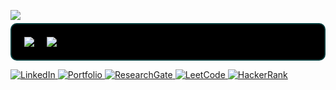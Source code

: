 <p style="margin-bottom: 5px;">
  <img src="https://readme-typing-svg.herokuapp.com?font=Fira+Code&size=14&pause=70&color=00CFFF&center=false&vCenter=false&width=350&lines=Hi,+Welcome+here!;Trying+to+learn+more+than+"Hello"+"World"; />
</p>

<!-- GitHub Stats Side by Side -->
<div style="display: flex; gap: 20px; background-color: #000000; padding: 20px; border-radius: 10px; border: 2px solid #003A3A;">
  <img src="https://github-readme-stats.vercel.app/api?username=ImamHasnat&show_icons=true&count_private=true&bg_color=000000&title_color=B22222&text_color=4F9B9B&icon_color=87CEEB&border_color=003A3A" loading="lazy" />
  
  <img src="https://github-readme-stats.vercel.app/api/top-langs/?username=ImamHasnat&layout=compact&langs_count=10&bg_color=000000&title_color=B22222&text_color=4F9B9B&icon_color=87CEEB&border_color=003A3A" style="display: flex; flex-wrap: nowrap;" loading="lazy" />
</div>

<p></p>
<p style="margin-top: 5px;">
  <a href="https://linkedin.com/in/yourprofile" target="_blank">
    <img src="https://img.shields.io/badge/LinkedIn-0077B5?style=flat&logo=linkedin&logoColor=white" alt="LinkedIn" />
  </a>
  <a href="https://imammam070.my.canva.site/1" target="_blank">
    <img src="https://img.shields.io/badge/Portfolio-FF5722?style=flat&logo=google-chrome&logoColor=white" alt="Portfolio" />
  </a>
  <a href="https://www.researchgate.net/profile/Imam-Hasnat/research" target="_blank">
    <img src="https://img.shields.io/badge/ResearchGate-00CC66?style=flat&logo=researchgate&logoColor=white" alt="ResearchGate" />
  </a>
  <a href="https://leetcode.com/u/Imam_Hasnat/" target="_blank">
    <img src="https://img.shields.io/badge/LeetCode-FFA116?style=flat&logo=leetcode&logoColor=black" alt="LeetCode" />
  </a>
  <a href="https://www.hackerrank.com/profile/imamhasnat3" target="_blank">
    <img src="https://img.shields.io/badge/HackerRank-2EC866?style=flat&logo=hackerrank&logoColor=white" alt="HackerRank" />
  </a>
</p>
